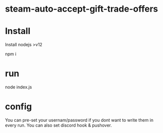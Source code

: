 # steam-auto-accept-gift-trade-offers

# Install

  Install nodejs >v12
  
  npm i
  
# run
  node index.js
  
# config

 You can pre-set your usernam/password if you dont want to write them in every run.
 You can also set discord hook & pushover.
